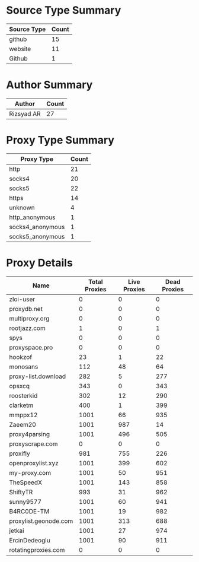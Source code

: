 # Source Type Summary

| Source Type | Count |
|-------------|-------|
| github | 15 |
| website | 11 |
| Github | 1 |


# Author Summary

| Author | Count |
|--------|-------|
| Rizsyad AR | 27 |


# Proxy Type Summary

| Proxy Type | Count |
|------------|-------|
| http | 21 |
| socks4 | 20 |
| socks5 | 22 |
| https | 14 |
| unknown | 4 |
| http_anonymous | 1 |
| socks4_anonymous | 1 |
| socks5_anonymous | 1 |


# Proxy Details

| Name | Total Proxies | Live Proxies | Dead Proxies |
|------|---------------|--------------|---------------|
| zloi-user | 0 | 0 | 0 |
| proxydb.net | 0 | 0 | 0 |
| multiproxy.org | 0 | 0 | 0 |
| rootjazz.com | 1 | 0 | 1 |
| spys | 0 | 0 | 0 |
| proxyspace.pro | 0 | 0 | 0 |
| hookzof | 23 | 1 | 22 |
| monosans | 112 | 48 | 64 |
| proxy-list.download | 282 | 5 | 277 |
| opsxcq | 343 | 0 | 343 |
| roosterkid | 302 | 12 | 290 |
| clarketm | 400 | 1 | 399 |
| mmppx12 | 1001 | 66 | 935 |
| Zaeem20 | 1001 | 987 | 14 |
| proxy4parsing | 1001 | 496 | 505 |
| proxyscrape.com | 0 | 0 | 0 |
| proxifly | 981 | 755 | 226 |
| openproxylist.xyz | 1001 | 399 | 602 |
| my-proxy.com | 1001 | 50 | 951 |
| TheSpeedX | 1001 | 143 | 858 |
| ShiftyTR | 993 | 31 | 962 |
| sunny9577 | 1001 | 60 | 941 |
| B4RC0DE-TM | 1001 | 19 | 982 |
| proxylist.geonode.com | 1001 | 313 | 688 |
| jetkai | 1001 | 27 | 974 |
| ErcinDedeoglu | 1001 | 90 | 911 |
| rotatingproxies.com | 0 | 0 | 0 |
